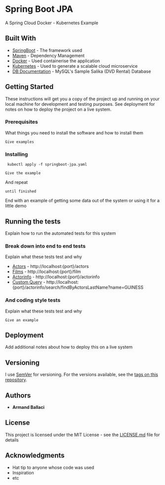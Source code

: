 # Spring Boot JPA 
A Spring Cloud Docker - Kubernetes Example

## Built With

* [SpringBoot](https://spring.io/projects/spring-boot) - The framework used
* [Maven](https://maven.apache.org/) - Dependency Management
* [Docker](https://www.docker.com/) - Used containerise the application
* [Kubernetes](https://kubernetes.io/) - Used to generate a scalable cloud microservice
* [DB Documentation](https://www.ntu.edu.sg/home/ehchua/programming/sql/sampledatabases.html) - MySQL's Sample Salika (DVD Rental) Database


## Getting Started

These instructions will get you a copy of the project up and running on your local machine for development and testing purposes. See deployment for notes on how to deploy the project on a live system.

### Prerequisites

What things you need to install the software and how to install them

```
Give examples
```

### Installing

<code> kubectl apply -f springboot-jpa.yaml </code>

```
Give the example
```

And repeat

```
until finished
```

End with an example of getting some data out of the system or using it for a little demo

## Running the tests

Explain how to run the automated tests for this system

### Break down into end to end tests

Explain what these tests test and why


* [Actors](http://localhost:31449/actors) - http://localhost:{port}/actors
* [Films](http://localhost:31449/film) - http://localhost:{port}/film
* [Actorinfo](http://localhost:31449/actorinfo) - http://localhost:{port}/actorinfo
* [Custom Query](http://localhost:31449/actorinfo/search/findByActorsLastName?name=GUINESS) - http://localhost:{port}/actorinfo/search/findByActorsLastName?name=GUINESS

### And coding style tests

Explain what these tests test and why

```
Give an example
```

## Deployment

Add additional notes about how to deploy this on a live system


## Versioning

I use [SemVer](http://semver.org/) for versioning. For the versions available, see the [tags on this repository](https://github.com/aballaci/springboot-jpa-sakila/tags). 

## Authors

* **Armand Ballaci** 

## License

This project is licensed under the MIT License - see the [LICENSE.md](LICENSE.md) file for details

## Acknowledgments

* Hat tip to anyone whose code was used
* Inspiration
* etc

